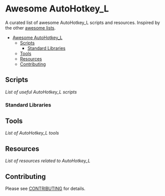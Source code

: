 # Awesome AutoHotkey_L
A curated list of awesome AutoHotkey_L scripts and resources. Inspired by the other [awesome lists](https://github.com/bayandin/awesome-awesomeness).

- [Awesome AutoHotkey_L](#awesome-AutoHotkey_L)
  - [Scripts](#scripts)
    - [Standard Libraries](standard-libraries)
  - [Tools](#tools)
  - [Resources](#resources)
  - [Contributing](#contributing)




## Scripts
*List of useful AutoHotkey_L scripts*

### Standard Libraries


## Tools
*List of AutoHotkey_L tools*


## Resources
*List of resources related to AutoHotkey_L*


## Contributing
Please see [CONTRIBUTING](master/CONTRIBUTING.md) for details.
